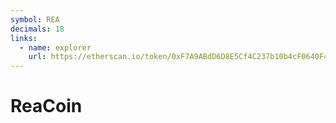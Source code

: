 ```yaml
---
symbol: REA
decimals: 18
links:
  - name: explorer
    url: https://etherscan.io/token/0xF7A9ABdD6D8E5Cf4C237b10b4cF0640F41584735
---
```


# ReaCoin

